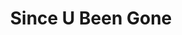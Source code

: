 ---
inv_num: 2011-078
add_credit:
url: 2011-078-since-u-been-gone
title: Since U Been Gone
year: '2011'
display_year: '2011'
medium: 14 metallic foil and screenprints on paper
dims: 11.69 x 8.5 inches
pitch: "​CD’s related to Kelly Clarkson’s Since U Been Gone scanned and then silk-screened
  on metallic foil."
ps:
live_url:
youtube:
related_code:
subheading: Prints
download:
commission: 'Commissioned by Whitney Museum of American Art, New York, for Cory Arcangel:
  Pro Tools'
layout: things-i-made
---
